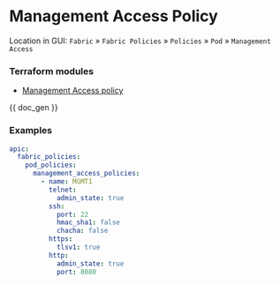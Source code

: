 # Management Access Policy

Location in GUI:
`Fabric` » `Fabric Policies` » `Policies` » `Pod` » `Management Access`

### Terraform modules

* [Management Access policy](https://registry.terraform.io/modules/netascode/management-access-policy/aci/latest)

{{ doc_gen }}

### Examples

```yaml
apic:
  fabric_policies:
    pod_policies:
      management_access_policies:
        - name: MGMT1
          telnet:
            admin_state: true
          ssh:
            port: 22
            hmac_sha1: false
            chacha: false
          https:
            tlsv1: true
          http:
            admin_state: true
            port: 8080
```

